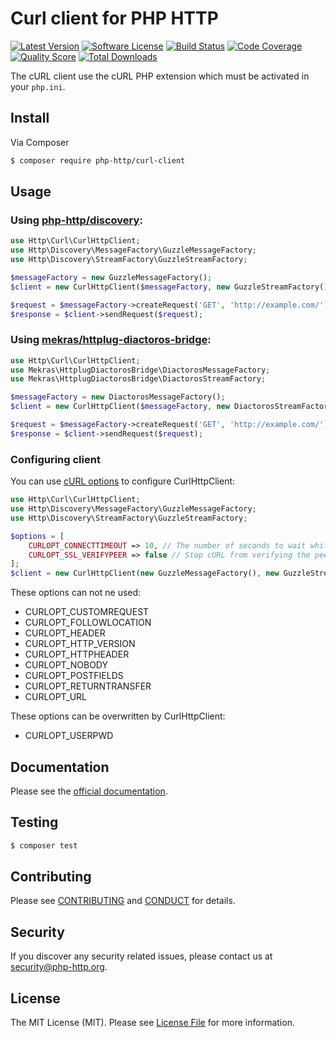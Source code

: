 # Curl client for PHP HTTP

[![Latest Version](https://img.shields.io/github/release/php-http/curl-client.svg?style=flat-square)](https://github.com/php-http/curl-client/releases)
[![Software License](https://img.shields.io/badge/license-MIT-brightgreen.svg?style=flat-square)](LICENSE)
[![Build Status](https://img.shields.io/travis/php-http/curl-client.svg?style=flat-square)](https://travis-ci.org/php-http/curl-client)
[![Code Coverage](https://img.shields.io/scrutinizer/coverage/g/php-http/curl-client.svg?style=flat-square)](https://scrutinizer-ci.com/g/php-http/curl-client)
[![Quality Score](https://img.shields.io/scrutinizer/g/php-http/curl-client.svg?style=flat-square)](https://scrutinizer-ci.com/g/php-http/curl-client)
[![Total Downloads](https://img.shields.io/packagist/dt/php-http/curl-client.svg?style=flat-square)](https://packagist.org/packages/php-http/curl-client)

The cURL client use the cURL PHP extension which must be activated in your `php.ini`.


## Install

Via Composer

``` bash
$ composer require php-http/curl-client
```

## Usage

### Using [php-http/discovery](https://packagist.org/packages/php-http/discovery):

```php
use Http\Curl\CurlHttpClient;
use Http\Discovery\MessageFactory\GuzzleMessageFactory;
use Http\Discovery\StreamFactory\GuzzleStreamFactory;

$messageFactory = new GuzzleMessageFactory();
$client = new CurlHttpClient($messageFactory, new GuzzleStreamFactory());

$request = $messageFactory->createRequest('GET', 'http://example.com/');
$response = $client->sendRequest($request);
```

### Using [mekras/httplug-diactoros-bridge](https://packagist.org/packages/mekras/httplug-diactoros-bridge):

```php
use Http\Curl\CurlHttpClient;
use Mekras\HttplugDiactorosBridge\DiactorosMessageFactory;
use Mekras\HttplugDiactorosBridge\DiactorosStreamFactory;

$messageFactory = new DiactorosMessageFactory();
$client = new CurlHttpClient($messageFactory, new DiactorosStreamFactory());

$request = $messageFactory->createRequest('GET', 'http://example.com/');
$response = $client->sendRequest($request);
```

### Configuring client

You can use [cURL options](http://php.net/curl_setopt) to configure CurlHttpClient:

```php
use Http\Curl\CurlHttpClient;
use Http\Discovery\MessageFactory\GuzzleMessageFactory;
use Http\Discovery\StreamFactory\GuzzleStreamFactory;

$options = [
    CURLOPT_CONNECTTIMEOUT => 10, // The number of seconds to wait while trying to connect. 
    CURLOPT_SSL_VERIFYPEER => false // Stop cURL from verifying the peer's certificate
];
$client = new CurlHttpClient(new GuzzleMessageFactory(), new GuzzleStreamFactory(), $options);
```

These options can not ne used:

* CURLOPT_CUSTOMREQUEST
* CURLOPT_FOLLOWLOCATION
* CURLOPT_HEADER
* CURLOPT_HTTP_VERSION
* CURLOPT_HTTPHEADER
* CURLOPT_NOBODY
* CURLOPT_POSTFIELDS
* CURLOPT_RETURNTRANSFER
* CURLOPT_URL

These options can be overwritten by CurlHttpClient:

* CURLOPT_USERPWD

## Documentation

Please see the [official documentation](http://php-http.readthedocs.org/en/latest/).

## Testing

``` bash
$ composer test
```

## Contributing

Please see [CONTRIBUTING](CONTRIBUTING.md) and [CONDUCT](CONDUCT.md) for details.


## Security

If you discover any security related issues, please contact us at
[security@php-http.org](mailto:security@php-http.org).


## License

The MIT License (MIT). Please see [License File](LICENSE) for more information.
